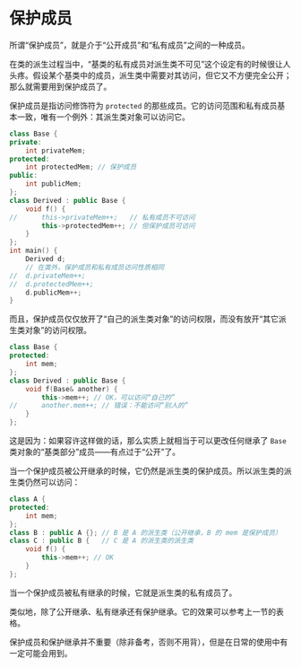 # 保护成员

所谓“保护成员”，就是介于“公开成员”和“私有成员”之间的一种成员。

在类的派生过程当中，“基类的私有成员对派生类不可见”这个设定有的时候很让人头疼。假设某个基类中的成员，派生类中需要对其访问，但它又不方便完全公开；那么就需要用到保护成员了。

保护成员是指访问修饰符为 `protected` 的那些成员。它的访问范围和私有成员基本一致，唯有一个例外：其派生类对象可以访问它。
```CPP
class Base {
private:
    int privateMem;
protected:
    int protectedMem; // 保护成员
public:
    int publicMem;
};
class Derived : public Base {
    void f() {
//      this->privateMem++;   // 私有成员不可访问
        this->protectedMem++; // 但保护成员可访问
    }
};
int main() {
    Derived d;
    // 在类外，保护成员和私有成员访问性质相同
//  d.privateMem++;
//  d.protectedMem++;
    d.publicMem++;
}
```

而且，保护成员仅仅放开了“自己的派生类对象”的访问权限，而没有放开“其它派生类对象”的访问权限。
```cpp
class Base {
protected:
    int mem;
};
class Derived : public Base {
    void f(Base& another) {
        this->mem++; // OK，可以访问“自己的”
//      another.mem++; // 错误：不能访问“别人的”
    }
};
```

这是因为：如果容许这样做的话，那么实质上就相当于可以更改任何继承了 `Base` 类对象的“基类部分”成员——有点过于“公开”了。

当一个保护成员被公开继承的时候，它仍然是派生类的保护成员。所以派生类的派生类仍然可以访问：
```cpp
class A {
protected:
    int mem;
};
class B : public A {}; // B 是 A 的派生类（公开继承，B 的 mem 是保护成员）
class C : public B {   // C 是 A 的派生类的派生类
    void f() {
        this->mem++; // OK
    }
};
```

当一个保护成员被私有继承的时候，它就是派生类的私有成员了。

类似地，除了公开继承、私有继承还有保护继承。它的效果可以参考上一节的表格。

保护成员和保护继承并不重要（除非备考，否则不用背），但是在日常的使用中有一定可能会用到。